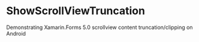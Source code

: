 # ShowScrollViewTruncation
Demonstrating Xamarin.Forms 5.0 scrollview content truncation/clipping on Android
